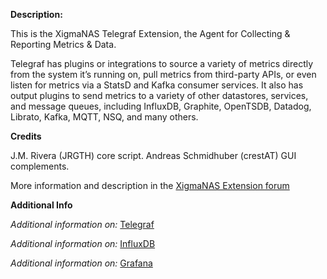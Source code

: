 **Description:**

 This is the XigmaNAS Telegraf Extension, the Agent for Collecting & Reporting Metrics & Data.

 Telegraf has plugins or integrations to source a variety of
 metrics directly from the system it’s running on, pull metrics
 from third-party APIs, or even listen for metrics via a StatsD
 and Kafka consumer services. It also has output plugins to send
 metrics to a variety of other datastores, services, and message
 queues, including InfluxDB, Graphite, OpenTSDB, Datadog, Librato,
 Kafka, MQTT, NSQ, and many others.

**Credits**

 J.M. Rivera (JRGTH) core script.
 Andreas Schmidhuber (crestAT) GUI complements.

More information and description in the <a href="https://www.xigmanas.com/forums/viewtopic.php?f=71&t=14127">XigmaNAS Extension forum</a>

**Additional Info**

 *Additional information on:* <a href="https://www.influxdata.com/time-series-platform/telegraf/">Telegraf</a>

 *Additional information on:* <a href="https://www.influxdata.com/">InfluxDB</a>

 *Additional information on:* <a href="https://grafana.com/">Grafana</a>
